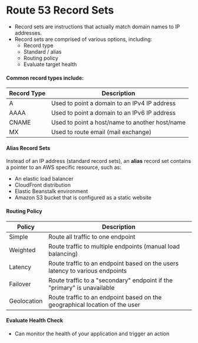 # Route 53 Record Sets

- Record sets are instructions that actually match domain names to IP addresses.
- Record sets are comprised of various options, including:
  - Record type
  - Standard / alias
  - Routing policy
  - Evaluate target health

#### Common record types include:

| Record Type | Description |
| ----------- | ----------- |
| A           | Used to point a domain to an IPv4 IP address |
| AAAA        | Used to point a domain to an IPv6 IP address |
| CNAME       | Used to point a host/name to another host/name |
| MX          | Used to route email (mail exchange) |

#### Alias Record Sets

Instead of an IP address (standard record sets), an **alias** record set
contains a pointer to an AWS specific resource, such as:

- An elastic load balancer
- CloudFront distribution
- Elastic Beanstalk environment
- Amazon S3 bucket that is configured as a static website

#### Routing Policy


| Policy | Description |
| ----------- | ----------- |
| Simple      | Route all traffic to one endpoint |
| Weighted    | Route traffic to multiple endpoints (manual load balancing) |
| Latency     | Route traffic to an endpoint based on the users latency to various endpoints |
| Failover    | Route traffic to a "secondary" endpoint if the "primary" is unavailable |
| Geolocation | Route traffic to an endpoint based on the geographical location of the user |

#### Evaluate Health Check

- Can monitor the health of your application and trigger an action
